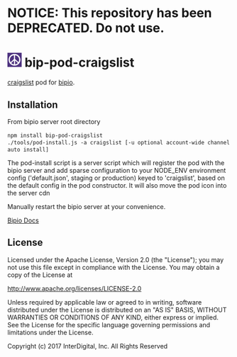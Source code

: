 # **NOTICE:** This repository has been **DEPRECATED**. Do not use.
![craigslist](craigslist.png) bip-pod-craigslist
=======

<a href="http://en.wikipedia.org/wiki/craigslist_code">craigslist</a> pod for [bipio](https://bip.io).  

## Installation

From bipio server root directory

    npm install bip-pod-craigslist
    ./tools/pod-install.js -a craigslist [-u optional account-wide channel auto install]

The pod-install script is a server script which will register the pod with the bipio server and add sparse
configuration to your NODE_ENV environment config ('default.json', staging or production)
keyed to 'craigslist', based on the default config in the pod constructor.  It will also move the
pod icon into the server cdn

Manually restart the bipio server at your convenience.

[Bipio Docs](https://bip.io/docs/pods/craigslist)

## License

Licensed under the Apache License, Version 2.0 (the "License"); you may not use this file except in compliance with the License. You may obtain a copy of the License at

http://www.apache.org/licenses/LICENSE-2.0

Unless required by applicable law or agreed to in writing, software distributed under the License is distributed on an "AS IS" BASIS, WITHOUT WARRANTIES OR CONDITIONS OF ANY KIND, either express or implied. See the License for the specific language governing permissions and limitations under the License.

Copyright (c) 2017 InterDigital, Inc. All Rights Reserved
